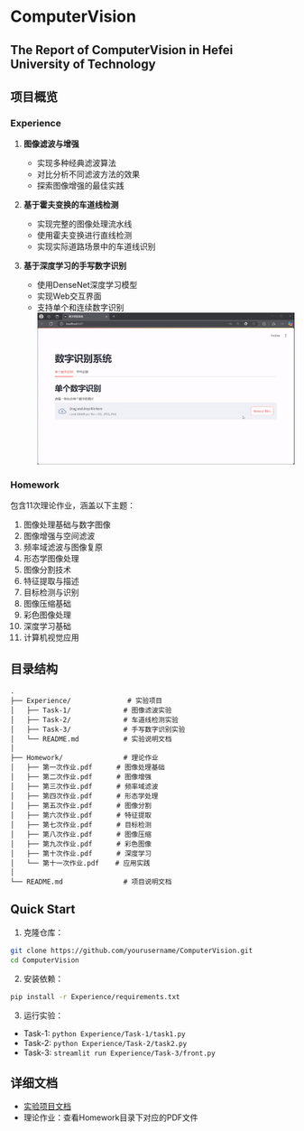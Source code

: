 # ComputerVision
## The Report of ComputerVision in Hefei University of Technology

## 项目概览

### Experience

1. **图像滤波与增强**
   - 实现多种经典滤波算法
   - 对比分析不同滤波方法的效果
   - 探索图像增强的最佳实践

2. **基于霍夫变换的车道线检测**
   - 实现完整的图像处理流水线
   - 使用霍夫变换进行直线检测
   - 实现实际道路场景中的车道线识别

3. **基于深度学习的手写数字识别**
   - 使用DenseNet深度学习模型
   - 实现Web交互界面
   - 支持单个和连续数字识别
![](Experience/IMAGE/Task3.gif)

### Homework

包含11次理论作业，涵盖以下主题：
1. 图像处理基础与数字图像
2. 图像增强与空间滤波
3. 频率域滤波与图像复原
4. 形态学图像处理
5. 图像分割技术
6. 特征提取与描述
7. 目标检测与识别
8. 图像压缩基础
9. 彩色图像处理
10. 深度学习基础
11. 计算机视觉应用

## 目录结构

```
.
├── Experience/              # 实验项目
│   ├── Task-1/             # 图像滤波实验
│   ├── Task-2/             # 车道线检测实验
│   ├── Task-3/             # 手写数字识别实验
│   └── README.md           # 实验说明文档
│
├── Homework/               # 理论作业
│   ├── 第一次作业.pdf      # 图像处理基础
│   ├── 第二次作业.pdf      # 图像增强
│   ├── 第三次作业.pdf      # 频率域滤波
│   ├── 第四次作业.pdf      # 形态学处理
│   ├── 第五次作业.pdf      # 图像分割
│   ├── 第六次作业.pdf      # 特征提取
│   ├── 第七次作业.pdf      # 目标检测
│   ├── 第八次作业.pdf      # 图像压缩
│   ├── 第九次作业.pdf      # 彩色图像
│   ├── 第十次作业.pdf      # 深度学习
│   └── 第十一次作业.pdf    # 应用实践
│
└── README.md               # 项目说明文档
```
## Quick Start

1. 克隆仓库：
```bash
git clone https://github.com/yourusername/ComputerVision.git
cd ComputerVision
```

2. 安装依赖：
```bash
pip install -r Experience/requirements.txt
```

3. 运行实验：
- Task-1: `python Experience/Task-1/task1.py`
- Task-2: `python Experience/Task-2/task2.py`
- Task-3: `streamlit run Experience/Task-3/front.py`

## 详细文档

- [实验项目文档](Experience/README.md)
- 理论作业：查看Homework目录下对应的PDF文件



